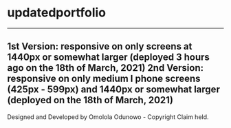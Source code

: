 # updatedportfolio
---
1st Version: responsive on only screens at 1440px or somewhat larger (deployed 3 hours ago on the 18th of March, 2021)
2nd Version: responsive on only medium I phone screens (425px - 599px) and 1440px or somewhat larger (deployed on the 18th of March, 2021)
---
Designed and Developed by Omolola Odunowo - Copyright Claim held.
